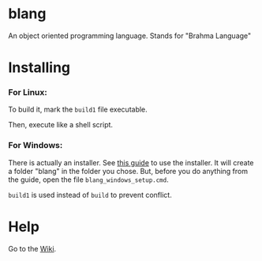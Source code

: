 # blang
An object oriented programming language. Stands for "Brahma Language"
# Installing
### For Linux:
To build it, mark the `build1` file executable.

Then, execute like a shell script.
### For Windows:
There is actually an installer. See [this guide](https://github.com/Ganesha2282882/blang/raw/main/download_win_setup.mp4) to use the installer. It will create a folder "blang" in the folder you chose. But, before you do anything from the guide, open the file `blang_windows_setup.cmd`.

`build1` is used instead of `build` to prevent conflict.
# Help
Go to the [Wiki](https://github.com/Ganesha2282882/blang/wiki).
